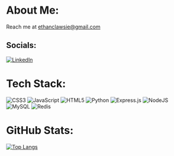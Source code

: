 # About Me:
Reach me at ethanclawsie@gmail.com

## Socials:
[![LinkedIn](https://img.shields.io/badge/LinkedIn-%230077B5.svg?logo=linkedin&logoColor=white)](https://linkedin.com/in/ethanclawsie) 

# Tech Stack:
![CSS3](https://img.shields.io/badge/css3-%231572B6.svg?style=flat&logo=css3&logoColor=white) ![JavaScript](https://img.shields.io/badge/javascript-%23323330.svg?style=flat&logo=javascript&logoColor=%23F7DF1E) ![HTML5](https://img.shields.io/badge/html5-%23E34F26.svg?style=flat&logo=html5&logoColor=white) ![Python](https://img.shields.io/badge/python-3670A0?style=flat&logo=python&logoColor=ffdd54) ![Express.js](https://img.shields.io/badge/express.js-%23404d59.svg?style=flat&logo=express&logoColor=%2361DAFB) ![NodeJS](https://img.shields.io/badge/node.js-6DA55F?style=flat&logo=node.js&logoColor=white) ![MySQL](https://img.shields.io/badge/mysql-%2300f.svg?style=flat&logo=mysql&logoColor=white) ![Redis](https://img.shields.io/badge/redis-%23DD0031.svg?style=flat&logo=redis&logoColor=white)
 
# GitHub Stats:
[![Top Langs](https://github-readme-stats.vercel.app/api/top-langs/?username=ethanclawsie&theme=github_dark&hide_border=true&show_icons=true)](https://github.com/anuraghazra/github-readme-stats)

